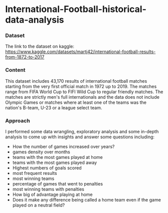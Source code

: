 # International-Football-historical-data-analysis

### Dataset
The link to the dataset on kaggle:\
https://www.kaggle.com/datasets/martj42/international-football-results-from-1872-to-2017

### Content
This dataset includes 43,170 results of international football matches starting from the very first official match in 1972 up to 2019. The matches range from FIFA World Cup to FIFI Wild Cup to regular friendly matches. The matches are strictly men's full internationals and the data does not include Olympic Games or matches where at least one of the teams was the nation's B-team, U-23 or a league select team.

### Approach
I performed some data wrangling, exploratory analysis and some in-depth analysis to come up with insights and answer some questions including:
* How the number of games increased over years?
* games density over months
* teams with the most games played at home
* teams with the most games played away
* Highest numbers of goals scored
* most frequent results
* most winning teams
* percentage of games that went to penalties
* most winning teams with penalties
* How big of advantage playing at home
* Does it make any difference being called a home team even if the game played on a neutral field?

